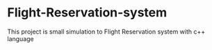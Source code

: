# Flight-Reservation-system
This project is small simulation to Flight Reservation system with c++ language
